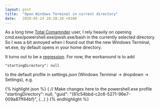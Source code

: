 ```yaml
---
layout: post
title:  "Open Windows Terminal in current directory"
date:   2020-05-24 20:28:20 +0100
---
```

As a long time [Total Comamnder](https://www.ghisler.com/) user, I rely heavily on opening cmd.exe/powershell.exe/pwsh.exe/bash in the currently selected directory. So I was a bit annoyed when i found out that the new Windows Terminal, wt.exe, by default opens in your home directory.

It turns out to be a [regression](https://github.com/microsoft/terminal/issues/620#issuecomment-535228867). For now, the workaround is to add 

`"startingDirectory": null`

to the default profile in settings.json (Windows Terminal -> dropdown -> Settings), e.g.

{% highlight json %} 
{
	// Make changes here to the powershell.exe profile
	"startingDirectory": null,
	"guid": "{61c54bbd-c2c6-5271-96e7-009a87ff44bf}",
	(...)
}
{% endhighlight %} 
